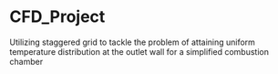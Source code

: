 # CFD_Project
Utilizing staggered grid to tackle the problem of attaining uniform temperature distribution at the outlet wall for a simplified combustion chamber

